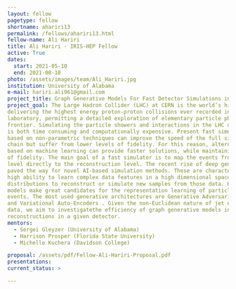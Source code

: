 ```yaml
---
layout: fellow
pagetype: fellow
shortname: ahariri13
permalink: /fellows/ahariri13.html
fellow-name: Ali Hariri
title: Ali Hariri - IRIS-HEP Fellow
active: True
dates:
  start: 2021-05-10
  end: 2021-08-10
photo: /assets/images/team/Ali_Hariri.jpg
institution: University of Alabama
e-mail: hariri.ali961@gmail.com
project_title: Graph Generative Models For Fast Detector Simulations in Particle Physics
project_goal: The Large Hadron Collider (LHC) at CERN is the world’s highest energy particle accelerator,
delivering the highest energy proton-proton collisions ever recorded in the
laboratory, permitting a detailed exploration of elementary particle physics at the energy
frontier. Simulating the particle showers and interactions in the LHC detectors
is both time consuming and computationally expensive. Present fast simulation approaches
based on non-parametric techniques can improve the speed of the full simulation
chain but suffer from lower levels of fidelity. For this reason, alternative methods
based on machine learning can provide faster solutions, while maintaining a high level
of fidelity. The main goal of a fast simulator is to map the events from the generation
level directly to the reconstruction level. The recent rise of deep generative models
paved the way for novel AI-based simulation methods. These are characterized by a
high ability to learn complex data features in a high dimensional space as probability
distributions to reconstruct or simulate new samples from those data. Hence, generative
models make great candidates for the representation learning of particle collision
events. The most used generative architectures are Generative Adversarial Networks
and Variational Auto-Encoders . Given the non-Euclidean nature of jet events
data, we aim to investigatethe efficiency of graph generative models in simulating event
reconstructions in a given detector.
mentors:
  - Sergei Gleyzer (University of Alabama)
  - Harrison Prosper (Florida State University)
  - Michelle Kuchera (Davidson College)

proposal: /assets/pdf/Fellow-Ali-Hariri-Proposal.pdf
presentations:
current_status: >

---
```

